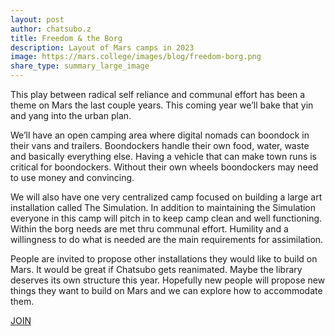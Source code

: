 ```yaml
---
layout: post
author: chatsubo.z
title: Freedom & the Borg
description: Layout of Mars camps in 2023
image: https://mars.college/images/blog/freedom-borg.png
share_type: summary_large_image
---
```



This play between radical self reliance and communal effort has been a theme on Mars the last couple years. This coming year we’ll bake that yin and yang into the urban plan. 

We’ll have an open camping area where digital nomads can boondock in their vans and trailers. Boondockers handle their own food, water, waste and basically everything else. Having a vehicle that can make town runs is critical for boondockers. Without their own wheels boondockers may need to use money and convincing.

We will also have one very centralized camp focused on building a large art installation called The Simulation. In addition to maintaining the Simulation everyone in this camp will pitch in to keep camp clean and well functioning. Within the borg needs are met thru communal effort. Humility and a willingness to do what is needed are the main requirements for assimilation.

People are invited to propose other installations they would like to build on Mars. It would be great if Chatsubo gets reanimated. Maybe the library deserves its own structure this year. Hopefully new people will propose new things they want to build on Mars and we can explore how to accommodate them.

[JOIN](https://mars.college/join/)
